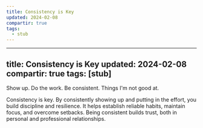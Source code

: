 ```yaml
---
title: Consistency is Key
updated: 2024-02-08
compartir: true
tags:
  - stub
---
```

---
title: Consistency is Key
updated: 2024-02-08
compartir: true
tags: [stub]
---

Show up. Do the work. Be consistent. Things I'm not good at.

Consistency is key. By consistently showing up and putting in the effort, you build discipline and resilience. It helps establish reliable habits, maintain focus, and overcome setbacks. Being consistent builds trust, both in personal and professional relationships.

